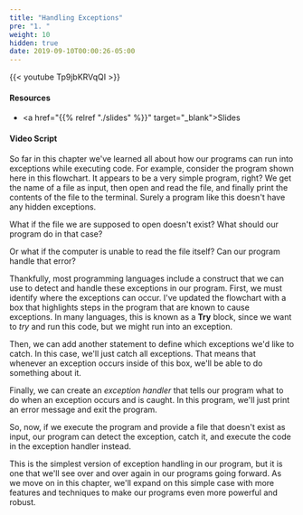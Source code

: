 ```yaml
---
title: "Handling Exceptions"
pre: "1. "
weight: 10
hidden: true
date: 2019-09-10T00:00:26-05:00
---
```


{{< youtube Tp9jbKRVqQI >}}

#### Resources

* <a href="{{% relref "./slides" %}}" target="_blank">Slides</a>

#### Video Script

So far in this chapter we've learned all about how our programs can run into exceptions while executing code. For example, consider the program shown here in this flowchart. It appears to be a very simple program, right? We get the name of a file as input, then open and read the file, and finally print the contents of the file to the terminal. Surely a program like this doesn't have any hidden exceptions.

What if the file we are supposed to open doesn't exist? What should our program do in that case?

Or what if the computer is unable to read the file itself? Can our program handle that error?

Thankfully, most programming languages include a construct that we can use to detect and handle these exceptions in our program. First, we must identify where the exceptions can occur. I've updated the flowchart with a box that highlights steps in the program that are known to cause exceptions. In many languages, this is known as a **Try** block, since we want to _try_ and run this code, but we might run into an exception.

 Then, we can add another statement to define which exceptions we'd like to catch. In this case, we'll just catch all exceptions. That means that whenever an exception occurs inside of this box, we'll be able to do something about it.

 Finally, we can create an _exception handler_ that tells our program what to do when an exception occurs and is caught. In this program, we'll just print an error message and exit the program.

 So, now, if we execute the program and provide a file that doesn't exist as input, our program can detect the exception, catch it, and execute the code in the exception handler instead.  

 This is the simplest version of exception handling in our program, but it is one that we'll see over and over again in our programs going forward. As we move on in this chapter, we'll expand on this simple case with more features and techniques to make our programs even more powerful and robust.
